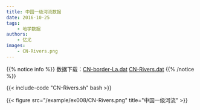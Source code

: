 ```yaml
---
title: 中国一级河流数据
date: 2016-10-25
tags:
    - 地学数据
authors:
    - 忆尤
images:
    - CN-Rivers.png
---
```


{{% notice info %}}
数据下载：[CN-border-La.dat](/datas/CN-border-La.dat) [CN-Rivers.dat](/datas/CN-Rivers.dat)
{{% /notice %}}

{{< include-code "CN-Rivers.sh" bash >}}

{{< figure src="/example/ex008/CN-Rivers.png" title="中国一级河流" >}}
